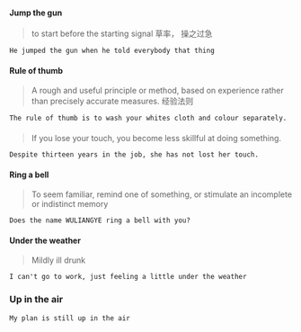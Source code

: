 
#### Jump the gun
> to start before the starting signal 草率， 操之过急
```
He jumped the gun when he told everybody that thing
```


#### Rule of thumb
> A rough and useful principle or method, based on experience rather than precisely accurate measures.  经验法则
```
The rule of thumb is to wash your whites cloth and colour separately.
```

####
> If you lose your touch, you become less skillful at doing something.
```
Despite thirteen years in the job, she has not lost her touch.
```


#### Ring a bell
>To seem familiar, remind one of something, or stimulate  an incomplete or indistinct memory
```
Does the name WULIANGYE ring a bell with you?
```


#### Under the weather
> Mildly ill
> drunk
```
I can't go to work, just feeling a little under the weather
```

### Up in the air
```
My plan is still up in the air
```
